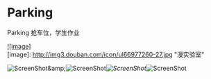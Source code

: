Parking
=======
Parking 抢车位，学生作业

[![image]](http://www.douban.com/people/slowslab/)  
[image]: http://img3.douban.com/icon/ul66977260-27.jpg "漫实验室"  

![ScreenShot](https://raw.github.com/TonnyTao/Parking/master/ScreenShot/1.png)\&amp;![ScreenShot](https://raw.github.com/TonnyTao/Parking/master/ScreenShot/2.png)_![ScreenShot](https://raw.github.com/TonnyTao/Parking/master/ScreenShot/3.png)_![ScreenShot](https://raw.github.com/TonnyTao/Parking/master/ScreenShot/4.png)
